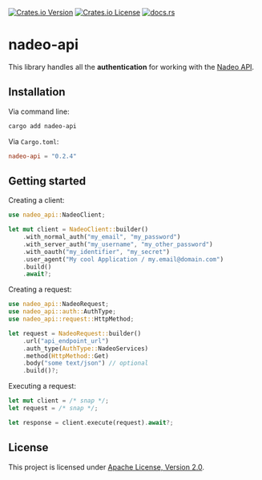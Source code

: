 [![Crates.io Version](https://img.shields.io/crates/v/nadeo-api)](https://crates.io/crates/nadeo-api)
[![Crates.io License](https://img.shields.io/crates/l/nadeo-api)](https://github.com/TgZ39/nadeo-api/blob/master/LICENSE)
[![docs.rs](https://img.shields.io/docsrs/nadeo-api)](https://docs.rs/nadeo-api/)

# nadeo-api

This library handles all the **authentication** for working with the [Nadeo API](https://webservices.openplanet.dev/).

## Installation

Via command line:

```sh
cargo add nadeo-api
```

Via `Cargo.toml`:

```toml
nadeo-api = "0.2.4"
```
## Getting started

Creating a client:

```rust
use nadeo_api::NadeoClient;

let mut client = NadeoClient::builder()
    .with_normal_auth("my_email", "my_password")
    .with_server_auth("my_username", "my_other_password")
    .with_oauth("my_identifier", "my_secret")
    .user_agent("My cool Application / my.email@domain.com")
    .build()
    .await?;
```

Creating a request:

```rust
use nadeo_api::NadeoRequest;
use nadeo_api::auth::AuthType;
use nadeo_api::request::HttpMethod;

let request = NadeoRequest::builder()
    .url("api_endpoint_url")
    .auth_type(AuthType::NadeoServices)
    .method(HttpMethod::Get)
    .body("some text/json") // optional
    .build()?;
```

Executing a request:

```rust
let mut client = /* snap */;
let request = /* snap */;

let response = client.execute(request).await?;
```


## License

This project is licensed under [Apache License, Version 2.0](https://www.apache.org/licenses/LICENSE-2.0).

